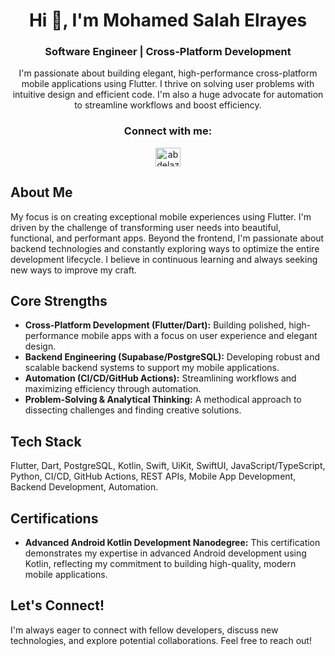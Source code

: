 <h1 align="center">Hi 👋, I'm Mohamed Salah Elrayes</h1>
<h3 align="center">Software Engineer | Cross-Platform Development</h3>

<p align="center">I'm passionate about building elegant, high-performance cross-platform mobile applications using Flutter. I thrive on solving user problems with intuitive design and efficient code. I'm also a huge advocate for automation to streamline workflows and boost efficiency.</p>

<h3 align="center">Connect with me:</h3>
<p align="center">
  <a href="https://linkedin.com/in/Mohamed-Elrayes" target="_blank">
    <img align="center" src="https://raw.githubusercontent.com/rahuldkjain/github-profile-readme-generator/master/src/images/icons/Social/linked-in-alt.svg" alt="abdelaziz-mahdy" height="30" width="40" />
  </a>
</p>

## About Me

My focus is on creating exceptional mobile experiences using Flutter. I'm driven by the challenge of transforming user needs into beautiful, functional, and performant apps. Beyond the frontend, I'm passionate about backend technologies and constantly exploring ways to optimize the entire development lifecycle. I believe in continuous learning and always seeking new ways to improve my craft.

## Core Strengths

- **Cross-Platform Development (Flutter/Dart):** Building polished, high-performance mobile apps with a focus on user experience and elegant design.
- **Backend Engineering (Supabase/PostgreSQL):** Developing robust and scalable backend systems to support my mobile applications.
- **Automation (CI/CD/GitHub Actions):** Streamlining workflows and maximizing efficiency through automation.
- **Problem-Solving & Analytical Thinking:** A methodical approach to dissecting challenges and finding creative solutions.

## Tech Stack

Flutter, Dart, PostgreSQL, Kotlin, Swift, UiKit, SwiftUI, JavaScript/TypeScript, Python, CI/CD, GitHub Actions, REST APIs, Mobile App Development, Backend Development, Automation.

## Certifications

- **Advanced Android Kotlin Development Nanodegree:** This certification demonstrates my expertise in advanced Android development using Kotlin, reflecting my commitment to building high-quality, modern mobile applications.

## Let's Connect!

I'm always eager to connect with fellow developers, discuss new technologies, and explore potential collaborations. Feel free to reach out!
